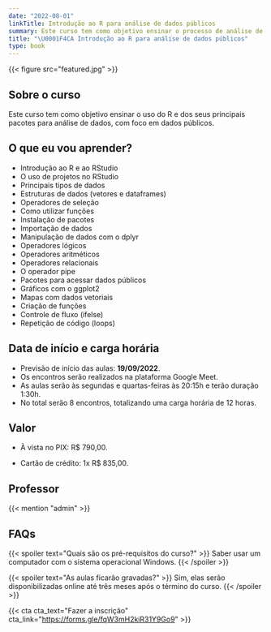 ```yaml
---
date: "2022-08-01"
linkTitle: Introdução ao R para análise de dados públicos
summary: Este curso tem como objetivo ensinar o processo de análise de dados públicos por meio dos pacotes de R.
title: "\U0001F4CA Introdução ao R para análise de dados públicos"
type: book
---
```


{{< figure src="featured.jpg" >}}


## Sobre o curso

Este curso tem como objetivo ensinar o uso do R e dos seus principais pacotes para análise de dados, com foco em dados públicos. 

## O que eu vou aprender?

- Introdução ao R e ao RStudio
- O uso de projetos no RStudio
- Principais tipos de dados
- Estruturas de dados (vetores e dataframes)
- Operadores de seleção
- Como utilizar funções 
- Instalação de pacotes
- Importação de dados 
- Manipulação de dados com o dplyr
- Operadores lógicos
- Operadores aritméticos 
- Operadores relacionais
- O operador pipe
- Pacotes para acessar dados públicos
- Gráficos com o ggplot2
- Mapas com dados vetoriais
- Criação de funções
- Controle de fluxo (ifelse)
- Repetição de código (loops)

## Data de início e carga horária

- Previsão de início das aulas: **19/09/2022**.
- Os encontros serão realizados na plataforma Google Meet.
- As aulas serão às segundas e quartas-feiras às 20:15h e terão duração 1:30h.
- No total serão 8 encontros, totalizando uma carga horária de 12 horas.


## Valor

- À vista no PIX: R$ 790,00. 

- Cartão de crédito: 1x R$ 835,00. 

## Professor

{{< mention "admin" >}}

## FAQs

{{< spoiler text="Quais são os pré-requisitos do curso?" >}}
Saber usar um computador com o sistema operacional Windows.
{{< /spoiler >}}

{{< spoiler text="As aulas ficarão gravadas?" >}}
Sim, elas serão disponibilizadas online até três meses após o término do curso.
{{< /spoiler >}}

{{< cta cta_text="Fazer a inscrição" cta_link="https://forms.gle/fqW3mH2kiR31Y9Go9" >}}
